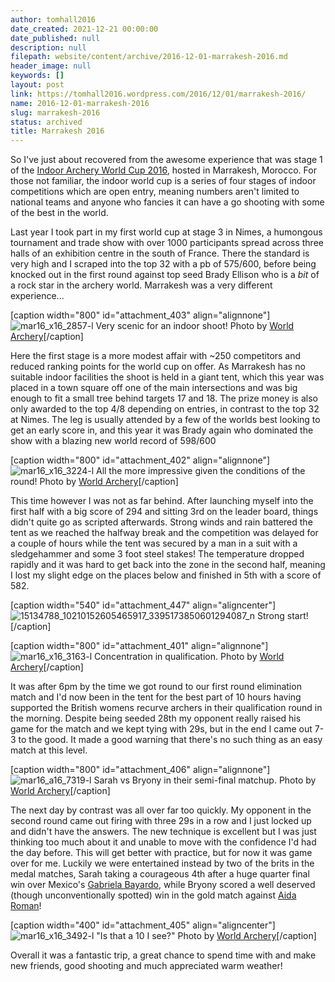 ```yaml
---
author: tomhall2016
date_created: 2021-12-21 00:00:00
date_published: null
description: null
filepath: website/content/archive/2016-12-01-marrakesh-2016.md
header_image: null
keywords: []
layout: post
link: https://tomhall2016.wordpress.com/2016/12/01/marrakesh-2016/
name: 2016-12-01-marrakesh-2016
slug: marrakesh-2016
status: archived
title: Marrakesh 2016
---
```


So I've just about recovered from the awesome experience that was stage 1 of the [Indoor Archery World Cup 2016](https://worldarchery.org/competition/15910/marrakesh-2016-indoor-archery-world-cup-stage-1#/), hosted in Marrakesh, Morocco. For those not familiar, the indoor world cup is a series of four stages of indoor competitions which are open entry, meaning numbers aren't limited to national teams and anyone who fancies it can have a go shooting with some of the best in the world.

Last year I took part in my first world cup at stage 3 in Nimes, a humongous tournament and trade show with over 1000 participants spread across three halls of an exhibition centre in the south of France. There the standard is very high and I scraped into the top 32 with a pb of 575/600, before being knocked out in the first round against top seed Brady Ellison who is a _bit_ of a rock star in the archery world. Marrakesh was a very different experience...

[caption width="800" id="attachment_403" align="alignnone"]![mar16_x16_2857-l](https://tomhall2016.files.wordpress.com/2016/11/mar16_x16_2857-l.jpg) Very scenic for an indoor shoot! Photo by [World Archery](https://worldarchery.org/l5rzkjh)[/caption]

Here the first stage is a more modest affair with ~250 competitors and reduced ranking points for the world cup on offer. As Marrakesh has no suitable indoor facilities the shoot is held in a giant tent, which this year was placed in a town square off one of the main intersections and was big enough to fit a small tree behind targets 17 and 18. The prize money is also only awarded to the top 4/8 depending on entries, in contrast to the top 32 at Nimes. The leg is usually attended by a few of the worlds best looking to get an early score in, and this year it was Brady again who dominated the show with a blazing new world record of 598/600

[caption width="800" id="attachment_402" align="alignnone"]![mar16_x16_3224-l](https://tomhall2016.files.wordpress.com/2016/11/mar16_x16_3224-l.jpg) All the more impressive given the conditions of the round! Photo by [World Archery](https://worldarchery.org/mmk4srq)[/caption]

This time however I was not as far behind. After launching myself into the first half with a big score of 294 and sitting 3rd on the leader board, things didn't quite go as scripted afterwards. Strong winds and rain battered the tent as we reached the halfway break and the competition was delayed for a couple of hours while the tent was secured by a man in a suit with a sledgehammer and some 3 foot steel stakes! The temperature dropped rapidly and it was hard to get back into the zone in the second half, meaning I lost my slight edge on the places below and finished in 5th with a score of 582.

[caption width="540" id="attachment_447" align="aligncenter"]![15134788_10210152605465917_3395173850601294087_n](https://tomhall2016.files.wordpress.com/2016/12/15134788_10210152605465917_3395173850601294087_n.jpg) Strong start![/caption]

[caption width="800" id="attachment_401" align="alignnone"]![mar16_x16_3163-l](https://tomhall2016.files.wordpress.com/2016/11/mar16_x16_3163-l.jpg) Concentration in qualification. Photo by [World Archery](https://worldarchery.org/pzfzn6j)[/caption]

It was after 6pm by the time we got round to our first round elimination match and I'd now been in the tent for the best part of 10 hours having supported the British womens recurve archers in their qualification round in the morning. Despite being seeded 28th my opponent really raised his game for the match and we kept tying with 29s, but in the end I came out 7-3 to the good. It made a good warning that there's no such thing as an easy match at this level.

[caption width="800" id="attachment_406" align="alignnone"]![mar16_a16_7319-l](https://tomhall2016.files.wordpress.com/2016/11/mar16_a16_7319-l.jpg) Sarah vs Bryony in their semi-final matchup. Photo by [World Archery](https://worldarchery.org/2qdrd5g)[/caption]

The next day by contrast was all over far too quickly. My opponent in the second round came out firing with three 29s in a row and I just locked up and didn't have the answers. The new technique is excellent but I was just thinking too much about it and unable to move with the confidence I'd had the day before. This will get better with practice, but for now it was game over for me. Luckily we were entertained instead by two of the brits in the medal matches, Sarah taking a courageous 4th after a huge quarter final win over Mexico's [Gabriela Bayardo](https://worldarchery.org/athlete/8906/gabriela-bayardo), while Bryony scored a well deserved (though unconventionally spotted) win in the gold match against [Aida Roman](https://worldarchery.org/athlete/5809/aida-roman)!

[caption width="400" id="attachment_405" align="aligncenter"]![mar16_x16_3492-l](https://tomhall2016.files.wordpress.com/2016/11/mar16_x16_3492-l.jpg) "Is that a 10 I see?" Photo by [World Archery](https://worldarchery.org/rjhthlr)[/caption]

Overall it was a fantastic trip, a great chance to spend time with and make new friends, good shooting and much appreciated warm weather!